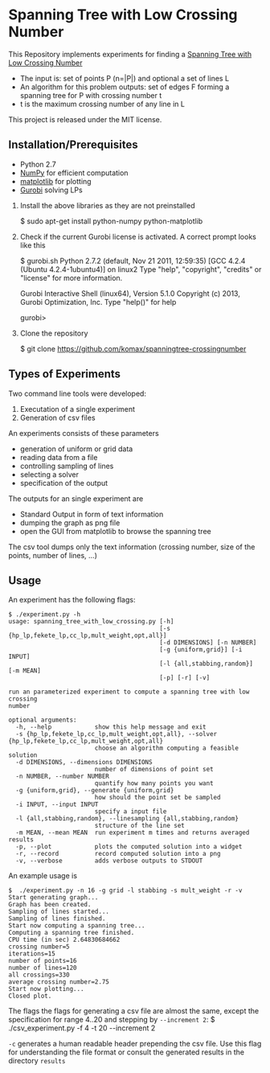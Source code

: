 # Spanning Tree with Low Crossing Number
This Repository implements experiments for finding a [Spanning Tree with Low Crossing Number](
http://arxiv.org/abs/cs/0310034)
- The input is: set of points P (n=|P|) and optional a set of lines L
- An algorithm for this problem outputs: set of edges F forming a spanning tree for P with crossing number t
- t is the maximum crossing number of any line in L

This project is released under the MIT license.

## Installation/Prerequisites
* Python 2.7
* [NumPy](http://www.numpy.org/) for efficient computation
* [matplotlib](http://matplotlib.org/) for plotting
* [Gurobi](http://www.gurobi.com/) solving LPs

1. Install the above libraries as they are not preinstalled


    $ sudo apt-get install python-numpy python-matplotlib


2. Check if the current Gurobi license is activated. A correct prompt looks
   like this


    $ gurobi.sh 
    Python 2.7.2 (default, Nov 21 2011, 12:59:35) 
    [GCC 4.2.4 (Ubuntu 4.2.4-1ubuntu4)] on linux2
    Type "help", "copyright", "credits" or "license" for more information.

    Gurobi Interactive Shell (linux64), Version 5.1.0
    Copyright (c) 2013, Gurobi Optimization, Inc.
    Type "help()" for help

    gurobi> 


3. Clone the repository

    $ git clone https://github.com/komax/spanningtree-crossingnumber


## Types of Experiments
Two command line tools were developed:
1. Executation of a single experiment
2. Generation of csv files

An experiments consists of these parameters
* generation of uniform or grid data
* reading data from a file
* controlling sampling of lines
* selecting a solver
* specification of the output

The outputs for an single experiment are
* Standard Output in form of text information
* dumping the graph as png file
* open the GUI from matplotlib to browse the spanning tree

The csv tool dumps only the text information (crossing number, size of the
points, number of lines, ...)

## Usage
An experiment has the following flags:

    $ ./experiment.py -h
    usage: spanning_tree_with_low_crossing.py [-h]
                                              [-s {hp_lp,fekete_lp,cc_lp,mult_weight,opt,all}]
                                              [-d DIMENSIONS] [-n NUMBER]
                                              [-g {uniform,grid}] [-i INPUT]
                                              [-l {all,stabbing,random}] [-m MEAN]
                                              [-p] [-r] [-v]

    run an parameterized experiment to compute a spanning tree with low crossing
    number

    optional arguments:
      -h, --help            show this help message and exit
      -s {hp_lp,fekete_lp,cc_lp,mult_weight,opt,all}, --solver {hp_lp,fekete_lp,cc_lp,mult_weight,opt,all}
                            choose an algorithm computing a feasible solution
      -d DIMENSIONS, --dimensions DIMENSIONS
                            number of dimensions of point set
      -n NUMBER, --number NUMBER
                            quantify how many points you want
      -g {uniform,grid}, --generate {uniform,grid}
                            how should the point set be sampled
      -i INPUT, --input INPUT
                            specify a input file
      -l {all,stabbing,random}, --linesampling {all,stabbing,random}
                            structure of the line set
      -m MEAN, --mean MEAN  run experiment m times and returns averaged results
      -p, --plot            plots the computed solution into a widget
      -r, --record          record computed solution into a png
      -v, --verbose         adds verbose outputs to STDOUT


An example usage is

    $  ./experiment.py -n 16 -g grid -l stabbing -s mult_weight -r -v
    Start generating graph...
    Graph has been created.
    Sampling of lines started...
    Sampling of lines finished.
    Start now computing a spanning tree...
    Computing a spanning tree finished.
    CPU time (in sec) 2.64830684662
    crossing number=5
    iterations=15
    number of points=16
    number of lines=120
    all crossings=330
    average crossing number=2.75
    Start now plotting...
    Closed plot.

The flags the flags for generating a csv file are almost the same, except the
specification for range 4..20 and stepping by `--increment 2`:
    $ ./csv_experiment.py -f 4 -t 20 --increment 2

``-c`` generates a human readable header prepending the csv file. Use this flag
for understanding the file format or consult the generated results in the
directory `results`
